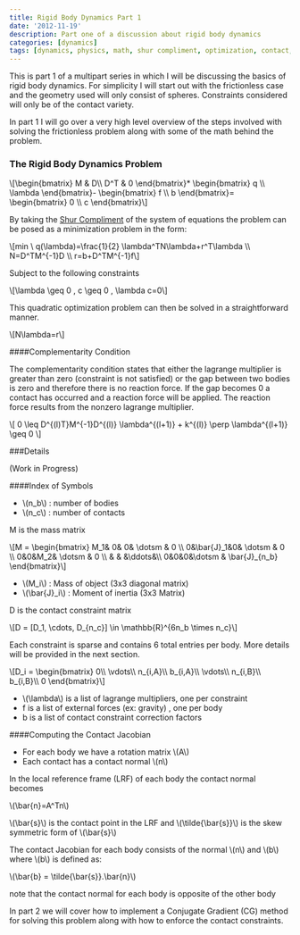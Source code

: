 ```yaml
---
title: Rigid Body Dynamics Part 1
date: '2012-11-19'
description: Part one of a discussion about rigid body dynamics
categories: [dynamics]
tags: [dynamics, physics, math, shur compliment, optimization, contact, constraint, frictionless]
---
```



This is part 1 of a multipart series in which I will be discussing the basics of rigid body dynamics. For simplicity I will start out with the frictionless case and the geometry used will only consist of spheres. Constraints considered will only be of the contact variety.

In part 1 I will go over a very high level overview of the steps involved with solving the frictionless problem along with some of the math behind the problem.

### The Rigid Body Dynamics Problem
<div>
\[\begin{bmatrix}
M & D\\ 
D^T & 0
\end{bmatrix}*
\begin{bmatrix}
q \\ 
\lambda 
\end{bmatrix}-
\begin{bmatrix}
f \\ 
b
\end{bmatrix}=
\begin{bmatrix}
0 \\ 
c 
\end{bmatrix}\]
</div>

By taking the [Shur Compliment](http://en.wikipedia.org/wiki/Schur_complement) of the system of equations the problem can be posed as a minimization problem in the form:

<div>
\[min \ q(\lambda)=\frac{1}{2} \lambda^TN\lambda+r^T\lambda \\
N=D^TM^{-1}D \\
r=b+D^TM^{-1}f\]
</div>

Subject to the following constraints 

<div>
\[\lambda \geq 0 , c \geq 0 , \lambda c=0\]
</div>

This quadratic optimization problem can then be solved in a straightforward manner. 

<div>
\[N\lambda=r\]
</div>

####Complementarity Condition

The complementarity condition states that either the lagrange multiplier is greater than zero (constraint is not satisfied) or the gap between two bodies is zero and therefore there is no reaction force. If the gap becomes 0 a contact has occurred and a reaction force will be applied. The reaction force results from the nonzero lagrange multiplier.

<div>
\[ 0 \leq D^{(l)T}M^{-1}D^{(l)} \lambda^{(l+1)} + k^{(l)} \perp \lambda^{(l+1)} \geq 0 \]
</div>

###Details

(Work in Progress)

####Index of Symbols


* \\(n_b\\) : number of bodies
* \\(n_c\\) : number of contacts


M is the mass matrix

<div>
\[M = \begin{bmatrix}
M_1& 0& 0& \dotsm & 0 \\
0&\bar{J}_1&0& \dotsm & 0 \\
0&0&M_2& \dotsm & 0 \\
& & &\ddots&\\
0&0&0&\dotsm & \bar{J}_{n_b}
\end{bmatrix}\]
</div>

* \\(M_i\\) : Mass of object (3x3 diagonal matrix)
* \\(\bar{J}_i\\) : Moment of inertia (3x3 Matrix)

D is the contact constraint matrix

<div>
\[D = [D_1, \cdots, D_{n_c}] \in \mathbb{R}^{6n_b \times n_c}\]
</div>

Each constraint is sparse and contains 6 total entries per body. More details will be provided in the next section.

<div>
\[D_i =
\begin{bmatrix}
0\\
\vdots\\
n_{i,A}\\
b_{i,A}\\
\vdots\\
n_{i,B}\\
b_{i,B}\\
0
\end{bmatrix}\]
</div>

* \\(\lambda\\) is a list of lagrange multipliers, one per constraint
* f is a list of external forces (ex: gravity) , one per body
* b is a list of contact constraint correction factors


####Computing the Contact Jacobian

* For each body we have a rotation matrix \\(A\\)
* Each contact has a contact normal \\(n\\)

In the local reference frame (LRF) of each body the contact normal becomes

\\(\bar{n}=A^Tn\\)

\\(\bar{s}\\) is the contact point in the LRF and \\(\tilde{\bar{s}}\\) is the skew symmetric form of \\(\bar{s}\\)

The contact Jacobian for each body consists of the normal \\(n\\) and \\(b\\) where \\(b\\) is defined as:

\\(\bar{b} = \tilde{\bar{s}}.\bar{n}\\) 

note that the contact normal for each body is opposite of the other body


In part 2 we will cover how to implement a Conjugate Gradient (CG) method for solving this problem along with how to enforce the contact constraints. 
